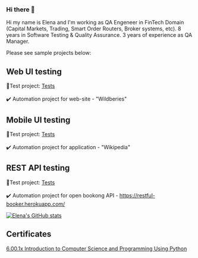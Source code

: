 ### Hi there 👋

<!--
**Amarillia31/Amarillia31** is a ✨ _special_ ✨ repository because its `README.md` (this file) appears on your GitHub profile.

Here are some ideas to get you started:

- 🔭 I’m currently working on ...
- 🌱 I’m currently learning ...
- 👯 I’m looking to collaborate on ...
- 🤔 I’m looking for help with ...
- 💬 Ask me about ...
- 📫 How to reach me: ...
- 😄 Pronouns: ...
- ⚡ Fun fact: ...
-->

Hi my name is Elena and I'm working as QA Engeneer in FinTech Domain (Capital Markets, Trading, Smart Order Routers, Broker systems, etc). 
8 years in Software Testing & Quality Assurance.
3 years of experience as QA Manager.


Please see sample projects below: 

## Web UI testing
:link:Test project: <a target="_blank" href="https://github.com/Amarillia31/WB_UI_tests">Tests</a></br></br>
:heavy_check_mark: Automation project for web-site - "Wildberies"

## Mobile UI testing
:link:Test project: <a target="_blank" href="https://github.com/Amarillia31/mobile-tests-appium">Tests</a></br></br>
:heavy_check_mark: Automation project  for application - "Wikipedia"

## REST API testing
:link:Test project: <a target="_blank" href="https://github.com/Amarillia31/REST-API-Example">Tests</a></br></br>
:heavy_check_mark: Automation project  for open bookong API - https://restful-booker.herokuapp.com/

[![Elena's GitHub stats](https://github-readme-stats.vercel.app/api?username=Amarillia31)](https://github.com/Amarillia31/github-readme-stats)

## Certificates
<a target="_blank" href="https://courses.edx.org/certificates/a6ee6d444fb94407bce223e3af17be1e">6.00.1x Introduction to Computer Science and Programming Using Python</a></br></br>
